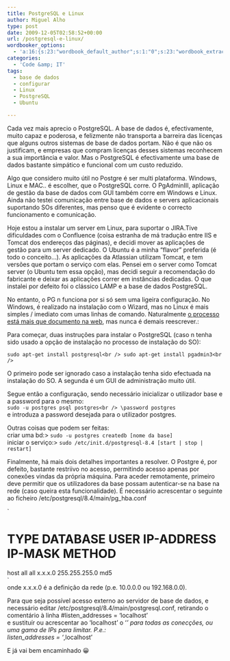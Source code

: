 ```yaml
---
title: PostgreSQL e Linux
author: Miguel Alho
type: post
date: 2009-12-05T02:58:52+00:00
url: /postgresql-e-linux/
wordbooker_options:
  - 'a:16:{s:23:"wordbook_default_author";s:1:"0";s:23:"wordbook_extract_length";s:3:"256";s:25:"wordbooker_like_share_too";s:2:"on";s:25:"wordbook_fbshare_location";s:3:"top";s:24:"wordbook_fblike_location";s:3:"top";s:22:"wordbook_fblike_action";s:9:"recommend";s:27:"wordbook_fblike_colorscheme";s:4:"dark";s:20:"wordbook_fblike_font";s:5:"arial";s:22:"wordbook_fblike_button";s:12:"button_count";s:21:"wordbook_fblike_faces";s:5:"false";s:18:"wordbook_attribute";s:31:"Posted a new post on their blog";s:29:"wordbook_republish_time_frame";s:2:"10";s:29:"wordbooker_status_update_text";s:35:": New blog post :  %title% - %link%";s:19:"wordbook_actionlink";s:3:"300";s:18:"wordbook_page_post";s:4:"-100";s:18:"wordbook_orandpage";s:1:"2";}'
categories:
  - 'Code &amp; IT'
tags:
  - base de dados
  - configurar
  - Linux
  - PostgreSQL
  - Ubuntu

---
```

Cada vez mais aprecio o PostgreSQL. A base de dados é, efectivamente, muito capaz e poderosa, e felizmente não transporta a barreira das licenças que alguns outros sistemas de base de dados portam. Não é que não os justificam, e empresas que compram licenças desses sistemas reconhecem a sua importância e valor. Mas o PostgreSQL é efectivamente uma base de dados bastante simpático e funcional com um custo reduzido.

Algo que considero muito útil no Postgre é ser multi plataforma. Windows, Linux e MAC.. é escolher, que o PostgreSQL corre. O PgAdminIII, aplicação de gestão da base de dados com GUI também corre em Windows e Linux. Ainda não testei comunicação entre base de dados e servers aplicacionais suportando SOs diferentes, mas penso que é evidente o correcto funcionamento e comunicação.

Hoje estou a instalar um server em Linux, para suportar o JIRA.Tive dificuldades com o Confluence (coisa estranha de má tradução entre IIS e Tomcat dos endereços das páginas), e decidi mover as aplicações de gestão para um server dedicado. O Ubuntu é a minha &#8220;flavor&#8221; preferida (é todo o conceito&#8230;). As aplicações da Atlassian utilizam Tomcat, e tem versões que portam o serviço com elas. Pensei em o server como Tomcat server (o Ubuntu tem essa opção), mas decidi seguir a recomendação do fabricante e deixar as aplicações correr em instâncias dedicadas. O que instalei por defeito foi o clássico LAMP e a base de dados PostgreSQL.

No entanto, o PG n funciona por si só sem uma ligeira configuração. No Windows, é realizado na instalação com o Wizard, mas no Linux é mais simples / imediato com umas linhas de comando. Naturalmente [o processo está mais que documento na web][1], mas nunca é demais reescrever.:

Para começar, duas instruções para instalar o PostgreSQL (caso n tenha sido usado a opção de instalação no processo de instalação do SO):

 `sudo apt-get install postgresql<br />
 sudo apt-get install pgadmin3<br />
` 

O primeiro pode ser ignorado caso a instalação tenha sido efectuada na instalação do SO. A segunda é um GUI de administração muito útil.

Segue então a configuração, sendo necessário inicializar o utilizador base e a password para o mesmo:  
`sudo -u postgres psql postgres<br />
\password postgres`  
e introduza a password desejada para o utilizador postgres.

Outras coisas que podem ser feitas:  
criar uma bd:> `sudo -u postgres createdb [nome da base]`  
iniciar o serviço:> `sudo /etc/init.d/postgresql-8.4 [start | stop | restart]`

Finalmente, há mais dois detalhes importantes a resolver. O Postgre é, por defeito, bastante restriivo no acesso, permitindo acesso apenas por conexões vindas da própria máquina. Para aceder remotamente, primeiro deve permitir que os utilizadores da base possam autenticar-se na base na rede (caso queira esta funcionalidade). É necessário acrescentar o seguinte ao ficheiro /etc/postgresql/8.4/main/pg_hba.conf

`<br />
# TYPE  DATABASE    USER        IP-ADDRESS        IP-MASK           METHOD<br />
host    all         all         x.x.x.0       255.255.255.0    md5<br />
`  
onde x.x.x.0 é a definição da rede (p.e. 10.0.0.0 ou 192.168.0.0).

Para que seja possível acesso externo ao servidor de base de dados, e necessário editar /etc/postgresql/8.4/main/postgresql.conf, retirando o comentário à linha #listen_addresses = &#8216;localhost&#8217;  
e sustituír ou acrescentar ao &#8216;localhost&#8217; o &#8216;*&#8217; para todas as conecções, ou uma gama de IPs para limitar. P.e.:  
listen_addresses = &#8216;*,localhost&#8217;

E já vai bem encaminhado 😀

 [1]: https://help.ubuntu.com/community/PostgreSQL